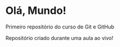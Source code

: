 # Olá, Mundo!
 Primeiro repositório do curso de Git e GitHub

Repositório criado durante uma aula  ao vivo!
